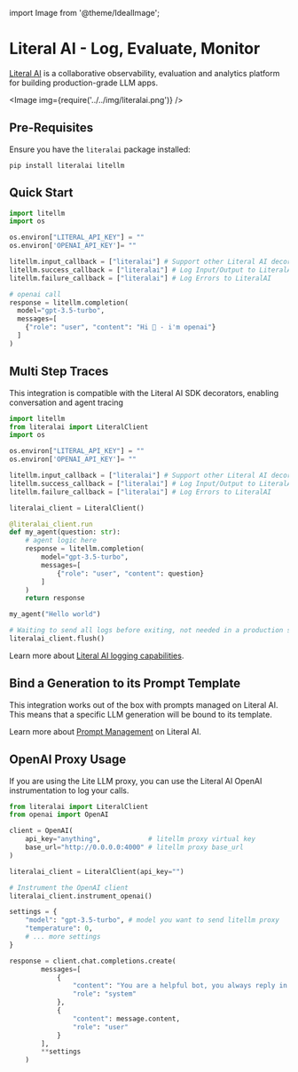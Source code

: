 import Image from '@theme/IdealImage';

# Literal AI - Log, Evaluate, Monitor

[Literal AI](https://literalai.com) is a collaborative observability, evaluation and analytics platform for building production-grade LLM apps.

<Image img={require('../../img/literalai.png')} />

## Pre-Requisites

Ensure you have the `literalai` package installed:

```shell
pip install literalai litellm
```

## Quick Start

```python
import litellm
import os

os.environ["LITERAL_API_KEY"] = ""
os.environ['OPENAI_API_KEY']= ""

litellm.input_callback = ["literalai"] # Support other Literal AI decorators and prompt template binding
litellm.success_callback = ["literalai"] # Log Input/Output to LiteralAI
litellm.failure_callback = ["literalai"] # Log Errors to LiteralAI

# openai call
response = litellm.completion(
  model="gpt-3.5-turbo",
  messages=[
    {"role": "user", "content": "Hi 👋 - i'm openai"}
  ]
)
```

## Multi Step Traces

This integration is compatible with the Literal AI SDK decorators, enabling conversation and agent tracing

```py
import litellm
from literalai import LiteralClient
import os

os.environ["LITERAL_API_KEY"] = ""
os.environ['OPENAI_API_KEY']= ""

litellm.input_callback = ["literalai"] # Support other Literal AI decorators and prompt templates
litellm.success_callback = ["literalai"] # Log Input/Output to LiteralAI
litellm.failure_callback = ["literalai"] # Log Errors to LiteralAI

literalai_client = LiteralClient()

@literalai_client.run
def my_agent(question: str):
    # agent logic here
    response = litellm.completion(
        model="gpt-3.5-turbo",
        messages=[
            {"role": "user", "content": question}
        ]
    )
    return response

my_agent("Hello world")

# Waiting to send all logs before exiting, not needed in a production server
literalai_client.flush()
```

Learn more about [Literal AI logging capabilities](https://docs.literalai.com/guides/logs).

## Bind a Generation to its Prompt Template

This integration works out of the box with prompts managed on Literal AI. This means that a specific LLM generation will be bound to its template.

Learn more about [Prompt Management](https://docs.literalai.com/guides/prompt-management#pull-a-prompt-template-from-literal-ai) on Literal AI.

## OpenAI Proxy Usage

If you are using the Lite LLM proxy, you can use the Literal AI OpenAI instrumentation to log your calls.

```py
from literalai import LiteralClient
from openai import OpenAI

client = OpenAI(
    api_key="anything",            # litellm proxy virtual key
    base_url="http://0.0.0.0:4000" # litellm proxy base_url
)

literalai_client = LiteralClient(api_key="")

# Instrument the OpenAI client
literalai_client.instrument_openai()

settings = {
    "model": "gpt-3.5-turbo", # model you want to send litellm proxy
    "temperature": 0,
    # ... more settings
}

response = client.chat.completions.create(
        messages=[
            {
                "content": "You are a helpful bot, you always reply in Spanish",
                "role": "system"
            },
            {
                "content": message.content,
                "role": "user"
            }
        ],
        **settings
    )

```

